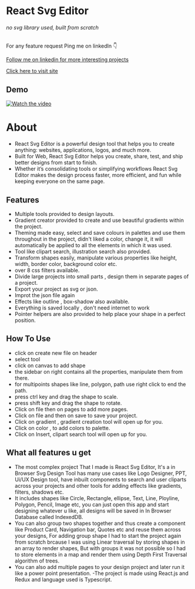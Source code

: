 # **React Svg Editor**

###### no svg library used, built from scratch

For any feature request Ping me on linkedIn 👇

[Follow me on linkedin for more interesting projects](https://www.linkedin.com/in/kumar-amresh-1017a7161/)

[Click here to visit site ](https://react-svg-editor.netlify.app/)

## Demo

[![Watch the video](https://img.youtube.com/vi/rqtKGGTlQC4/maxresdefault.jpg)](https://www.youtube.com/watch?v=rqtKGGTlQC4)


# About
 - React Svg Editor is a powerful design tool that  helps you to create anything: websites, applications, logos, and much more. 
- Built for Web, React Svg Editor helps you create, share, test, and ship better designs from start to finish. 
- Whether it’s consolidating tools or simplifying workflows React Svg Editor makes the design process faster, more efficient, and fun while keeping everyone on the same page.

## Features
-  Multiple tools provided to design layouts.
- Gradient creator provided to create and use beautiful gradients within the project.
- Theming made easy, select and save colours in palettes and use them throughout in the project, didn't liked a color, change it, it will automatically be applied to all the elements in which it was used.
- Tool like clipart search, illustration search also provided.
- Transform shapes easily, manipulate various properties like height, width, border color, background color etc.
- over 8 css filters available.
- Divide large projects into small parts , design them in separate pages of a project.
- Export your project as svg or json.
- Improt the json file again
- Effects like outline , box-shadow also available.
- Everything is saved locally , don't need internet to work
- Pointer helpers are also provided to help place your shape in a perfect position.

## How To Use
- click on create new file on header
- select tool
- click on canvas to add shape
- the sidebar on right contains all the properties, manipulate them from there.
- for multipoints shapes like line, polygon, path use right click to end the path.
- press ctrl key and drag the shape to scale.
- press shift key and drag the shape to rotate.
- Click on file then on pages to add more pages.
- Click on file and then on save to save your project.
- Click on gradient , gradient creation tool will open up for you.
- Click on color , to add colors to palette.
- Click on Insert, clipart search tool will open up for you.

## What all features u get
- The most complex project That I made is React Svg Editor, It's a in Browser Svg Design Tool has many use cases like Logo Designer, PPT, Ui/UX Design tool, have inbuilt components to search and user cliparts across your projects and other tools for adding effects like gradients, filters, shadows etc.
- It includes shapes like Circle, Rectangle, ellipse, Text, Line, Ployline, Polygon, Pencil, Image etc, you can just open this app and start designing whatever u like, all designs will be saved in In Browser Database called IndexedDB.
- You can also group two shapes together and thus create a component like Product Card, Navigation bar, Quotes etc and reuse them across your designs, For adding group shape I had to start the project again from scratch brcause I was using Linear traversal by storing shapes in an array to render shapes, But with groups it was not possible so I had to store elements in a map and render them using Depth First Traversal algorithm of trees.
- You can also add multiple pages to your design project and later run it like a power point presentation.
-The project is made using React.js and Redux and language used is Typescript.



